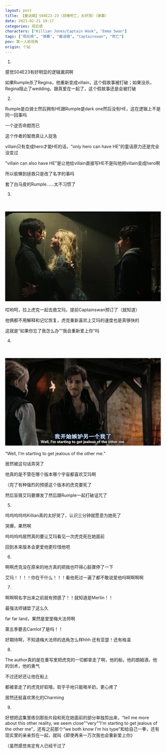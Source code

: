 ```yaml
---
layout: post
title: 【童话镇】S04E22-23（目睹死亡，太好哭）（弹幕）
date: 2023-02-21 19:17
categories: 观后感
characters: ["Killian Jones/Captain Hook", "Emma Swan"]
tags: ["观后感", "弹幕", "童话镇", "Captainswan", "死亡"]
pov: 第一人称视角
origin: 个站
---
```


1.

感觉S04E23有好明显的逻辑漏洞啊

如果Rumple杀了Regina，他重新变成villain，这个假故事被打破；如果没杀，Regina阻止了wedding，跟真爱在一起了，这个假故事还是会被打破

2.

Rumple是白骑士然后拥有HE跟Rumple是dark one然后没有HE，这在逻辑上不是同一回事吗

一个逆否命题而已

这个作者的智商真让人捉急

villain只有变成hero才能HE的话，“only hero can have HE”的童话原力还是完全没变过

“villain can also have HE”是让他给villain直接写HE不是叫他把villain变成hero啊

所以偷懒到拯救只是改了名字的事吗

套了白马皮的Rumple……太不习惯了

3.

<br><br>
![](https://raw.githubusercontent.com/junesirius/junesirius.github.io/master/assets/images/OUAT/2023-02-21-OUAT-1.jpg)
<br>

哎哟呵，拉上虎克一起去救艾玛，提前Captainswan预订了（就知道）

他俩都不用解释和记忆恢复，虎克重新喜欢上艾玛的速度也是真够快的

这就是“如果你忘了我怎么办”“我会重新爱上你”吗

4.

<br><br>
![](https://raw.githubusercontent.com/junesirius/junesirius.github.io/master/assets/images/OUAT/2023-02-21-OUAT-2.jpg)
<br>

“Well, I'm starting to get jealous of the other me.”

居然被这句话弄哭了

他真的是不管在哪个版本哪个宇宙都喜欢艾玛啊

（完了有种强烈的预感这个版本的虎克要死了

然后盲猜艾玛要爆发了然后跟Rumple一起打破诅咒了

5.

呜呜呜呜呜Killian真的太好哭了，认识三分钟就愿意为她死了

哭爆，果然啊

呜呜呜呜居然真的要让艾玛看见一次虎克死在她面前

回到本来版本会更爱他更珍惜他吧

6.

啊啊虎克没在原来的地方真的把我也吓得心脏骤停了一下

艾玛！！！！你在干什么！！！看他死过一遍了都不敢说爱他吗啊啊啊啊

7.

啊啊啊名字出来之前就有预感了！！就知道是Merlin！！

最强法师铺垫了这么久

far far land，果然是堂堂梅大法师啊

第五季要去Camlot了是吗！！

好期待啊，不知道梅大法师的选角怎么样hhh 还有亚瑟！还有格温

8.

The author真的是在重写里把虎克的一切都拿走了啊，他的船，他的朗姆酒，他的剑术，他的勇气

不过还好还让他在船上

都被拿走了的虎克好软哦，软乎乎地只能喝羊奶，更心疼了

居然还挺喜欢黑化的Charming

9.

好想把这集里练剑那些片段和死在她面前的部分单独剪出来，“tell me more about this other reality, we seem close”“very”“I'm starting to get jealous of the other me”，还有之前那个“we both know I'm his type”和给自己一拳，还有现实里的亲亲剪在一起，就叫《即使再来一万次我也会重新爱上你》

（虽然感觉肯定有人已经干过了
